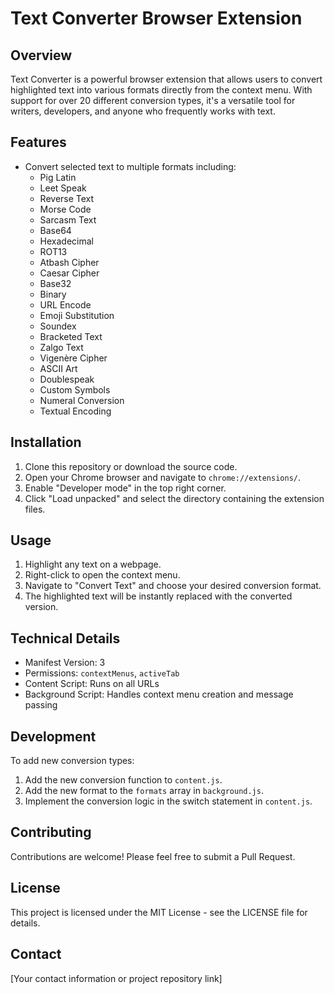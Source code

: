 # Text Converter Browser Extension

## Overview
Text Converter is a powerful browser extension that allows users to convert highlighted text into various formats directly from the context menu. With support for over 20 different conversion types, it's a versatile tool for writers, developers, and anyone who frequently works with text.

## Features
- Convert selected text to multiple formats including:
  - Pig Latin
  - Leet Speak
  - Reverse Text
  - Morse Code
  - Sarcasm Text
  - Base64
  - Hexadecimal
  - ROT13
  - Atbash Cipher
  - Caesar Cipher
  - Base32
  - Binary
  - URL Encode
  - Emoji Substitution
  - Soundex
  - Bracketed Text
  - Zalgo Text
  - Vigenère Cipher
  - ASCII Art
  - Doublespeak
  - Custom Symbols
  - Numeral Conversion
  - Textual Encoding

## Installation
1. Clone this repository or download the source code.
2. Open your Chrome browser and navigate to `chrome://extensions/`.
3. Enable "Developer mode" in the top right corner.
4. Click "Load unpacked" and select the directory containing the extension files.

## Usage
1. Highlight any text on a webpage.
2. Right-click to open the context menu.
3. Navigate to "Convert Text" and choose your desired conversion format.
4. The highlighted text will be instantly replaced with the converted version.

## Technical Details
- Manifest Version: 3
- Permissions: `contextMenus`, `activeTab`
- Content Script: Runs on all URLs
- Background Script: Handles context menu creation and message passing

## Development
To add new conversion types:
1. Add the new conversion function to `content.js`.
2. Add the new format to the `formats` array in `background.js`.
3. Implement the conversion logic in the switch statement in `content.js`.

## Contributing
Contributions are welcome! Please feel free to submit a Pull Request.

## License
This project is licensed under the MIT License - see the LICENSE file for details.

## Contact
[Your contact information or project repository link]